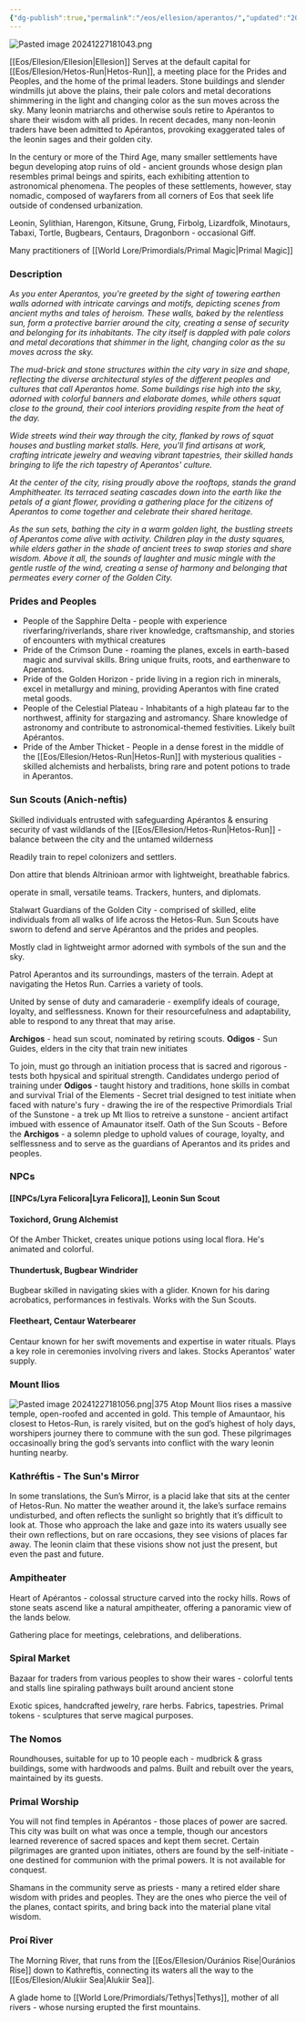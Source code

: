 ```yaml
---
{"dg-publish":true,"permalink":"/eos/ellesion/aperantos/","updated":"2024-12-27T18:10:58.604-06:00"}
---
```


![Pasted image 20241227181043.png](/img/user/Images/Pasted%20image%2020241227181043.png)

[[Eos/Ellesion/Ellesion\|Ellesion]]
Serves at the default capital for [[Eos/Ellesion/Hetos-Run\|Hetos-Run]], a meeting place for the Prides and Peoples, and the home of the primal leaders. Stone buildings and slender windmills jut above the plains, their pale colors and metal decorations shimmering in the light and changing color as the sun moves across the sky. Many leonin matriarchs and otherwise souls retire to Apérantos to share their wisdom with all prides. In recent decades, many non-leonin traders have been admitted to Apérantos, provoking exaggerated tales of the leonin sages and their golden city. 

In the century or more of the Third Age, many smaller settlements have begun developing atop ruins of old - ancient grounds whose design plan resembles primal beings and spirits, each exhibiting attention to astronomical phenomena. The peoples of these settlements, however, stay nomadic, composed of wayfarers from all corners of Eos that seek life outside of condensed urbanization. 

Leonin, Sylithian, Harengon, Kitsune, Grung, Firbolg, Lizardfolk, Minotaurs, Tabaxi, Tortle, Bugbears, Centaurs, Dragonborn - occasional Giff. 

Many practitioners of [[World Lore/Primordials/Primal Magic\|Primal Magic]]

### Description

*As you enter Aperantos, you're greeted by the sight of towering earthen walls adorned with intricate carvings and motifs, depicting scenes from ancient myths and tales of heroism. These walls, baked by the relentless sun, form a protective barrier around the city, creating a sense of security and belonging for its inhabitants. The city itself is dappled with pale colors and metal decorations that shimmer in the light, changing color as the su moves across the sky.*

*The mud-brick and stone structures within the city vary in size and shape, reflecting the diverse architectural styles of the different peoples and cultures that call Aperantos home. Some buildings rise high into the sky, adorned with colorful banners and elaborate domes, while others squat close to the ground, their cool interiors providing respite from the heat of the day.*

*Wide streets wind their way through the city, flanked by rows of squat houses and bustling market stalls. Here, you'll find artisans at work, crafting intricate jewelry and weaving vibrant tapestries, their skilled hands bringing to life the rich tapestry of Aperantos' culture.*

*At the center of the city, rising proudly above the rooftops, stands the grand Amphitheater. Its terraced seating cascades down into the earth like the petals of a giant flower, providing a gathering place for the citizens of Aperantos to come together and celebrate their shared heritage.*

*As the sun sets, bathing the city in a warm golden light, the bustling streets of Aperantos come alive with activity. Children play in the dusty squares, while elders gather in the shade of ancient trees to swap stories and share wisdom. Above it all, the sounds of laughter and music mingle with the gentle rustle of the wind, creating a sense of harmony and belonging that permeates every corner of the Golden City.*
### Prides and Peoples

- People of the Sapphire Delta - people with experience riverfaring/riverlands, share river knowledge, craftsmanship, and stories of encounters with mythical creatures
- Pride of the Crimson Dune - roaming the planes, excels in earth-based magic and survival skills. Bring unique fruits, roots, and earthenware to Aperantos. 
- Pride of the Golden Horizon - pride living in a region rich in minerals, excel in metallurgy and mining, providing Aperantos with fine crated metal goods. 
- People of the Celestial Plateau - Inhabitants of a high plateau far to the northwest, affinity for stargazing and astromancy. Share knowledge of astronomy and contribute to astronomical-themed festivities. Likely built Apérantos.
- Pride of the Amber Thicket - People in a dense forest in the middle of the [[Eos/Ellesion/Hetos-Run\|Hetos-Run]] with mysterious qualities - skilled alchemists and herbalists, bring rare and potent potions to trade in Aperantos.

### Sun Scouts (Anich-neftis)

Skilled individuals entrusted with safeguarding Apérantos & ensuring security of vast wildlands of the [[Eos/Ellesion/Hetos-Run\|Hetos-Run]] - balance between the city and the untamed wilderness

Readily train to repel colonizers and settlers. 

Don attire that blends Altrinioan armor with lightweight, breathable fabrics. 

operate in small, versatile teams. Trackers, hunters, and diplomats. 

Stalwart Guardians of the Golden City - comprised of skilled, elite individuals from all walks of life across the Hetos-Run. Sun Scouts have sworn to defend and serve Apérantos and the prides and peoples. 

Mostly clad in lightweight armor adorned with symbols of the sun and the sky.

Patrol Aperantos and its surroundings, masters of the terrain. Adept at navigating the Hetos Run. Carries a variety of tools.

United by sense of duty and camaraderie - exemplify ideals of courage, loyalty, and selflessness. Known for their resourcefulness and adaptability, able to respond to any threat that may arise.

**Archigos** - head sun scout, nominated by retiring scouts.
**Odigos** - Sun Guides, elders in the city that train new initiates

To join, must go through an initiation process that is sacred and rigorous - tests both hpysical and spiritual strength. 
	Candidates undergo period of training under **Odigos** - taught history and traditions, hone skills in combat and survival
	Trial of the Elements - Secret trial designed to test initiate when faced with nature's fury - drawing the ire of the respective Primordials
	Trial of the Sunstone - a trek up Mt Ilios to retreive a sunstone - ancient artifact imbued with essence of Amaunator itself.
	Oath of the Sun Scouts - Before the **Archigos** - a solemn pledge to uphold values of courage, loyalty, and selflessness and to serve as the guardians of Aperantos and its prides and peoples. 

### NPCs

#### [[NPCs/Lyra Felicora\|Lyra Felicora]], Leonin Sun Scout

#### Toxichord, Grung Alchemist
Of the Amber Thicket, creates unique potions using local flora. He's animated and colorful.

#### Thundertusk, Bugbear Windrider
Bugbear skilled in navigating skies with a glider. Known for his daring acrobatics, performances in festivals. Works with the Sun Scouts. 

#### Fleetheart, Centaur Waterbearer
Centaur known for her swift movements and expertise in water rituals. Plays a key role in ceremonies involving rivers and lakes. Stocks Aperantos' water supply.

### Mount Ilios
![Pasted image 20241227181056.png|375](/img/user/Images/Pasted%20image%2020241227181056.png)
Atop Mount Ilios rises a massive temple, open-roofed and accented in gold. This temple of Amauntaor, his closest to Hetos-Run, is rarely visited, but on the god’s highest of holy days, worshipers journey there to commune with the sun god. These pilgrimages occasinoally bring the god’s servants into conflict with the wary leonin hunting nearby. 

### Kathréftis - The Sun's Mirror
In some translations, the Sun’s Mirror, is a placid lake that sits at the center of Hetos-Run. No matter the weather around it, the lake’s surface remains undisturbed, and often reflects the sunlight so brightly that it’s difficult to look at. Those who approach the lake and gaze into its waters usually see their own reflections, but on rare occasions, they see visions of places far away. The leonin claim that these visions show not just the present, but even the past and future.

### Ampitheater 
Heart of Apérantos - colossal structure carved into the rocky hills. Rows of stone seats ascend like a natural ampitheater, offering a panoramic view of the lands below. 

Gathering place for meetings, celebrations, and deliberations. 

### Spiral Market
Bazaar for traders from various peoples to show their wares - colorful tents and stalls line spiraling pathways built around ancient stone

Exotic spices, handcrafted jewelry, rare herbs. Fabrics, tapestries. Primal tokens - sculptures that serve magical purposes. 

### The Nomos

Roundhouses, suitable for up to 10 people each - mudbrick & grass buildings, some with hardwoods and palms. Built and rebuilt over the years, maintained by its guests. 

### Primal Worship

You will not find temples in Apérantos - those places of power are sacred. This city was built on what was once a temple, though our ancestors learned reverence of sacred spaces and kept them secret. Certain pilgrimages are granted upon initiates, others are found by the self-initiate - one destined for communion with the primal powers. It is not available for conquest.

Shamans in the community serve as priests - many a retired elder share wisdom with prides and peoples. They are the ones who pierce the veil of the planes, contact spirits, and bring back into the material plane vital wisdom. 
### Proí River
The Morning River, that runs from the [[Eos/Ellesion/Ouránios Rise\|Ouránios Rise]] down to Kathreftis, connecting its waters all the way to the [[Eos/Ellesion/Alukiir Sea\|Alukiir Sea]]. 

A glade home to [[World Lore/Primordials/Tethys\|Tethys]], mother of all rivers - whose nursing erupted the first mountains.
